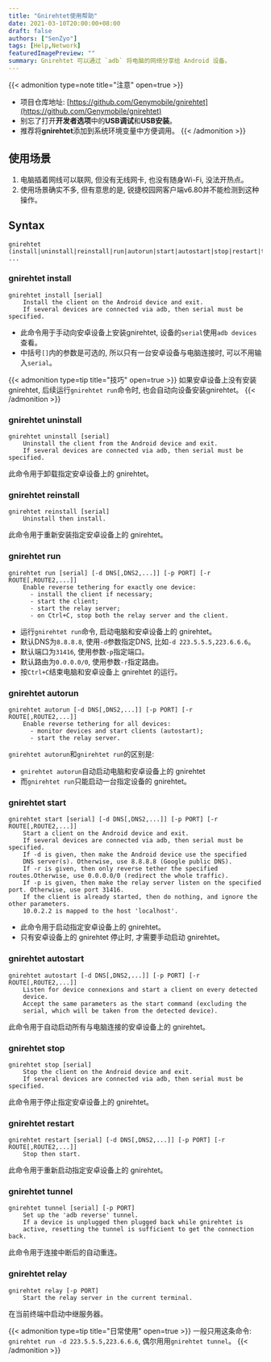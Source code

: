 ```yaml
---
title: "Gnirehtet使用帮助"
date: 2021-03-10T20:00:00+08:00
draft: false
authors: ["SenZyo"]
tags: [Help,Network]
featuredImagePreview: ""
summary: Gnirehtet 可以通过 `adb` 将电脑的网络分享给 Android 设备。
---
```


{{< admonition type=note title="注意" open=true >}}
- 项目仓库地址: [https://github.com/Genymobile/gnirehtet](https://github.com/Genymobile/gnirehtet)
- 别忘了打开**开发者选项**中的**USB调试**和**USB安装**。
- 推荐将**gnirehtet**添加到系统环境变量中方便调用。
{{< /admonition >}}

## 使用场景

1. 电脑插着网线可以联网, 但没有无线网卡, 也没有随身Wi-Fi, 没法开热点。
2. 使用场景确实不多, 但有意思的是, 锐捷校园网客户端v6.80并不能检测到这种操作。

## Syntax

```shell
gnirehtet (install|uninstall|reinstall|run|autorun|start|autostart|stop|restart|tunnel|relay) ...
```

### gnirehtet install

```shell
gnirehtet install [serial]
    Install the client on the Android device and exit.
    If several devices are connected via adb, then serial must be specified.
```

- 此命令用于手动向安卓设备上安装gnirehtet, 设备的`serial`使用`adb devices`查看。
- 中括号`[]`内的参数是可选的, 所以只有一台安卓设备与电脑连接时, 可以不用输入`serial`。

{{< admonition type=tip title="技巧" open=true >}}
如果安卓设备上没有安装gnirehtet, 后续运行`gnirehtet run`命令时, 也会自动向设备安装gnirehtet。
{{< /admonition >}}

### gnirehtet uninstall

```shell
gnirehtet uninstall [serial]
    Uninstall the client from the Android device and exit.
    If several devices are connected via adb, then serial must be specified.
```

此命令用于卸载指定安卓设备上的 gnirehtet。

### gnirehtet reinstall

```shell
gnirehtet reinstall [serial]
    Uninstall then install.
```

此命令用于重新安装指定安卓设备上的 gnirehtet。

### gnirehtet run

```shell
gnirehtet run [serial] [-d DNS[,DNS2,...]] [-p PORT] [-r ROUTE[,ROUTE2,...]]
    Enable reverse tethering for exactly one device:
      - install the client if necessary;
      - start the client;
      - start the relay server;
      - on Ctrl+C, stop both the relay server and the client.
```

- 运行`gnirehtet run`命令, 启动电脑和安卓设备上的 gnirehtet。
- 默认DNS为`8.8.8.8`, 使用`-d`参数指定DNS, 比如`-d 223.5.5.5,223.6.6.6`。
- 默认端口为`31416`, 使用参数`-p`指定端口。
- 默认路由为`0.0.0.0/0`, 使用参数`-r`指定路由。
- 按`Ctrl+C`结束电脑和安卓设备上 gnirehtet 的运行。

### gnirehtet autorun

```shell
gnirehtet autorun [-d DNS[,DNS2,...]] [-p PORT] [-r ROUTE[,ROUTE2,...]]
    Enable reverse tethering for all devices:
      - monitor devices and start clients (autostart);
      - start the relay server.
```

`gnirehtet autorun`和`gnirehtet run`的区别是: 

- `gnirehtet autorun`自动启动电脑和安卓设备上的 gnirehtet 
- 而`gnirehtet run`只能启动一台指定设备的 gnirehtet。

### gnirehtet start

```shell
gnirehtet start [serial] [-d DNS[,DNS2,...]] [-p PORT] [-r ROUTE[,ROUTE2,...]]
    Start a client on the Android device and exit.
    If several devices are connected via adb, then serial must be specified.
    If -d is given, then make the Android device use the specified
    DNS server(s). Otherwise, use 8.8.8.8 (Google public DNS).
    If -r is given, then only reverse tether the specified routes.Otherwise, use 0.0.0.0/0 (redirect the whole traffic).
    If -p is given, then make the relay server listen on the specified port. Otherwise, use port 31416.
    If the client is already started, then do nothing, and ignore the other parameters.
    10.0.2.2 is mapped to the host 'localhost'.
```

- 此命令用于启动指定安卓设备上的 gnirehtet。
- 只有安卓设备上的 gnirehtet 停止时, 才需要手动启动 gnirehtet。

### gnirehtet autostart

```shell
gnirehtet autostart [-d DNS[,DNS2,...]] [-p PORT] [-r ROUTE[,ROUTE2,...]]
    Listen for device connexions and start a client on every detected
    device.
    Accept the same parameters as the start command (excluding the
    serial, which will be taken from the detected device).
```

此命令用于自动启动所有与电脑连接的安卓设备上的 gnirehtet。

### gnirehtet stop

```shell
gnirehtet stop [serial]
    Stop the client on the Android device and exit.
    If several devices are connected via adb, then serial must be specified.
```

此命令用于停止指定安卓设备上的 gnirehtet。

### gnirehtet restart

```shell
gnirehtet restart [serial] [-d DNS[,DNS2,...]] [-p PORT] [-r ROUTE[,ROUTE2,...]]
    Stop then start.
```

此命令用于重新启动指定安卓设备上的 gnirehtet。

### gnirehtet tunnel

```shell
gnirehtet tunnel [serial] [-p PORT]
    Set up the 'adb reverse' tunnel.
    If a device is unplugged then plugged back while gnirehtet is
    active, resetting the tunnel is sufficient to get the connection back.
```

此命令用于连接中断后的自动重连。

### gnirehtet relay

```shell
gnirehtet relay [-p PORT]
    Start the relay server in the current terminal.
```
在当前终端中启动中继服务器。

{{< admonition type=tip title="日常使用" open=true >}}
一般只用这条命令: `gnirehtet run -d 223.5.5.5,223.6.6.6`, 偶尔用用`gnirehtet tunnel`。
{{< /admonition >}}